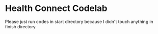 # Health Connect Codelab

Please just run codes in start directory because I didn't touch anything in finish directory

